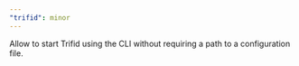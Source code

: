 ```yaml
---
"trifid": minor
---
```


Allow to start Trifid using the CLI without requiring a path to a configuration file.
